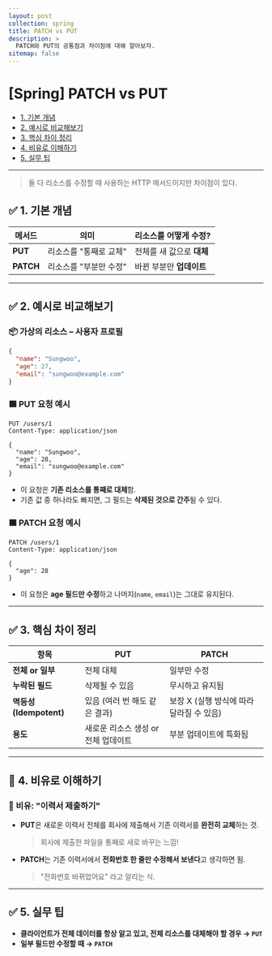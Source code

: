 ```yaml
---
layout: post
collection: spring
title: PATCH vs PUT
description: >
  PATCH와 PUT의 공통점과 차이점에 대해 알아보자.
sitemap: false
---
```


# [Spring] PATCH vs PUT

- [1. 기본 개념](#-1-기본-개념)
- [2. 예시로 비교해보기](#-2-예시로-비교해보기)
- [3. 핵심 차이 정리](#-3-핵심-차이-정리)
- [4. 비유로 이해하기](#-4-비유로-이해하기)
- [5. 실무 팁](#-5-실무-팁)

---

> 둘 다 리소스를 수정할 때 사용하는 HTTP 메서드이지만 차이점이 있다.

## ✅ 1. 기본 개념

| 메서드    | 의미                   | 리소스를 어떻게 수정?     |
| --------- | ---------------------- | ------------------------- |
| **PUT**   | 리소스를 "통째로 교체" | 전체를 새 값으로 **대체** |
| **PATCH** | 리소스를 "부분만 수정" | 바뀐 부분만 **업데이트**  |

---

## ✅ 2. 예시로 비교해보기

### 📦 가상의 리소스 – 사용자 프로필

```json
{
  "name": "Sungwoo",
  "age": 27,
  "email": "sungwoo@example.com"
}
```

### 🟩 PUT 요청 예시

```http
PUT /users/1
Content-Type: application/json

{
  "name": "Sungwoo",
  "age": 28,
  "email": "sungwoo@example.com"
}
```

- 이 요청은 **기존 리소스를 통째로 대체**함.
- 기존 값 중 하나라도 빠지면, 그 필드는 **삭제된 것으로 간주**될 수 있다.

### 🟦 PATCH 요청 예시

```http
PATCH /users/1
Content-Type: application/json

{
  "age": 28
}
```

- 이 요청은 **age 필드만 수정**하고 나머지(`name`, `email`)는 그대로 유지된다.

---

## ✅ 3. 핵심 차이 정리

| 항목                   | PUT                                 | PATCH                                    |
| ---------------------- | ----------------------------------- | ---------------------------------------- |
| **전체 or 일부**       | 전체 대체                           | 일부만 수정                              |
| **누락된 필드**        | 삭제될 수 있음                      | 무시하고 유지됨                          |
| **멱등성(Idempotent)** | 있음 (여러 번 해도 같은 결과)       | 보장 X (실행 방식에 따라 달라질 수 있음) |
| **용도**               | 새로운 리소스 생성 or 전체 업데이트 | 부분 업데이트에 특화됨                   |

---

## 🎨 4. 비유로 이해하기

### 📘 비유: "이력서 제출하기"

- **PUT**은 새로운 이력서 전체를 회사에 제출해서 기존 이력서를 **완전히 교체**하는 것.

  > 회사에 제출한 파일을 통째로 새로 바꾸는 느낌!

- **PATCH**는 기존 이력서에서 **전화번호 한 줄만 수정해서 보낸다**고 생각하면 됨.

  > "전화번호 바뀌었어요" 라고 알리는 식.

---

## ✅ 5. 실무 팁

- **클라이언트가 전체 데이터를 항상 알고 있고, 전체 리소스를 대체해야 할 경우 → `PUT`**
- **일부 필드만 수정할 때 → `PATCH`**
